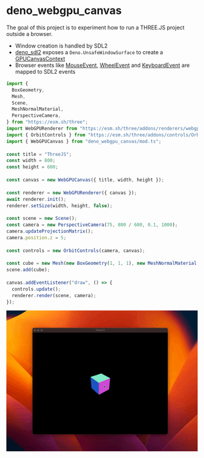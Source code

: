 # deno_webgpu_canvas

The goal of this project is to experiment how to run a THREE.JS project outside a browser.

- Window creation is handled by SDL2
- [deno_sdl2](https://github.com/littledivy/deno_sdl2) exposes a `Deno.UnsafeWindowSurface` to create a [GPUCanvasContext](https://developer.mozilla.org/en-US/docs/Web/API/GPUCanvasContext)
- Browser events like [MouseEvent](https://developer.mozilla.org/en-US/docs/Web/API/MouseEvent), [WheelEvent](https://developer.mozilla.org/en-US/docs/Web/API/WheelEvent) and [KeyboardEvent](https://developer.mozilla.org/en-US/docs/Web/API/MouseEvent) are mapped to SDL2 events

```ts
import {
  BoxGeometry,
  Mesh,
  Scene,
  MeshNormalMaterial,
  PerspectiveCamera,
} from "https://esm.sh/three";
import WebGPURenderer from "https://esm.sh/three/addons/renderers/webgpu/WebGPURenderer.js";
import { OrbitControls } from "https://esm.sh/three/addons/controls/OrbitControls.js";
import { WebGPUCanvas } from "deno_webgpu_canvas/mod.ts";

const title = "ThreeJS";
const width = 800;
const height = 600;

const canvas = new WebGPUCanvas({ title, width, height });

const renderer = new WebGPURenderer({ canvas });
await renderer.init();
renderer.setSize(width, height, false);

const scene = new Scene();
const camera = new PerspectiveCamera(75, 800 / 600, 0.1, 1000);
camera.updateProjectionMatrix();
camera.position.z = 5;

const controls = new OrbitControls(camera, canvas);

const cube = new Mesh(new BoxGeometry(1, 1, 1), new MeshNormalMaterial());
scene.add(cube);

canvas.addEventListener("draw", () => {
  controls.update();
  renderer.render(scene, camera);
});
```

![](capture.gif)
